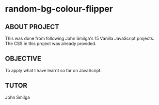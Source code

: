 # random-bg-colour-flipper
## ABOUT PROJECT
This was done from following John Smilga's 15 Vanilla JavaScript projects. The CSS in this project was already provided.

## OBJECTIVE
To apply what I have learnt so far on JavaScript.

## TUTOR
John Smilga
